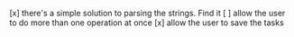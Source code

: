 [x] there's a simple solution to parsing the strings. Find it
[ ] allow the user to do more than one operation at once
[x] allow the user to save the tasks
